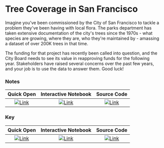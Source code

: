 # Tree Coverage in San Francisco

Imagine you've been commissioned by the City of San Francisco to tackle a problem they've been having with local flora. The parks department has taken extensive documentation of the city's trees since the 1970s - what species are growing, where they are, who they're maintained by - amassing a dataset of over 200K trees in that time.

The funding for that project has recently been called into question, and the City Board needs to see its value in reapproving funds for the following year. Stakeholders have raised several concerns over the past few years, and your job is to use the data to answer them. Good luck!

### Notes
| Quick Open | Interactive Notebook | Source Code  |
| :---------: | :-----------: | :------------: | 
| [![Link](../../tools/buttons/open-browser.svg)](https://files.node.ishaandey.com/week-1/workshop/intro_key.html) | [![Link](../../tools/buttons/open-colab.svg)](https://colab.research.google.com/github/ishaandey/node/blob/master/week-1/workshop/intro_notes.ipynb) | [![Link](../../tools/buttons/download-ipynb.svg)](https://files.node.ishaandey.com/week-1/workshop/intro_notes.ipynb) | 
### Key
| Quick Open | Interactive Notebook | Source Code  |
| :---------: | :-----------: | :------------: |
| [![Link](../../tools/buttons/open-browser.svg)](https://files.node.ishaandey.com/week-1/workshop/intro_key.html) | [![Link](../../tools/buttons/open-colab.svg)](https://colab.research.google.com/github/ishaandey/node/blob/master/week-1/workshop/intro_key.ipynb) | [![Link](../../tools/buttons/download-ipynb.svg)](https://files.node.ishaandey.com/week-1/workshop/intro_key.ipynb) |
